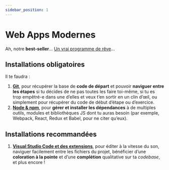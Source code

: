 ```yaml
---
sidebar_position: 1
---
```


# Web Apps Modernes

Ah, notre **best-seller**… [Un vrai programme de rêve](https://delicious-insights.com/fr/formations/web-app-modernes/#program)…

## Installations obligatoires

Il te faudra :

1. **[Git](/docs/software/git)**, pour récupérer la base de **code de départ** et pouvoir **naviguer entre les étapes** si tu décides de ne pas toutes les faire toi-même, si tu es trop empêtré-e dans une d’elles et veux t’en sortir en un clin d’œil, ou simplement pour récupérer du code de début d’étape ou d’exercice.
2. **[Node & npm](/docs/software/node)**, pour **gérer et installer les dépendances** à de multiples outils, modules et bibliothèques JS dont tu auras besoin (par exemple, Webpack, React, Redux et Babel, pour ne citer qu’eux).

## Installations recommandées

1. **[Visual Studio Code et des extensions](/docs/software/vscode)**, pour éditer à la vitesse du son, naviguer facilement entre les fichiers du projet, bénéficier d’une **coloration à la pointe** et d’une **complétion** qualitative sur ta _codebase_, et plus encore !
